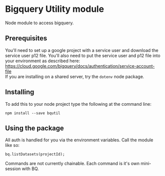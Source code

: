 # Bigquery Utility module

Node module to access bigquery.

## Prerequisites

You'll need to set up a google project with a service user and download the service user p12 file.  You'll also need to put the service user and p12 file into your environment as described here: https://cloud.google.com/bigquery/docs/authentication/service-account-file  
If you are installing on a shared server, try the `dotenv` node package.  

## Installing

To add this to your node project type the following at the command line:
```
npm install --save bqutil
```

## Using the package

All auth is handled for you via the environment variables.  Call the module like so:
```
bq.listDatasets(projectId);

```
Commands are not currently chainable.  Each command is it's own mini-session with BQ.  
